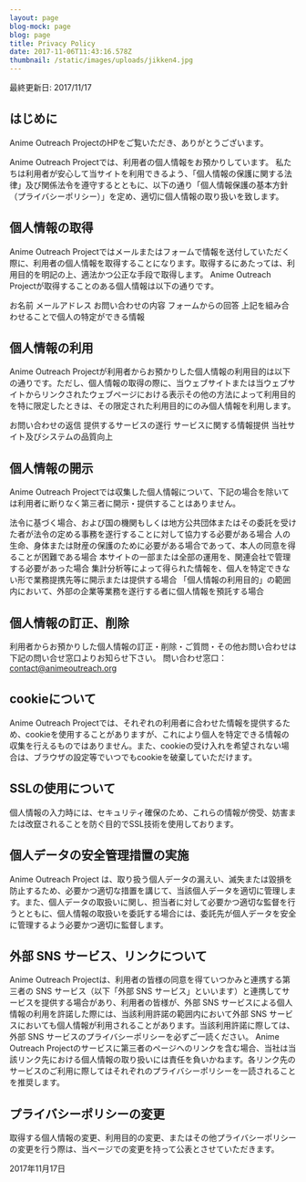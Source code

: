 ```yaml
---
layout: page
blog-mock: page
blog: page
title: Privacy Policy
date: 2017-11-06T11:43:16.578Z
thumbnail: /static/images/uploads/jikken4.jpg
---
```

最終更新日: 2017/11/17

## はじめに

Anime Outreach ProjectのHPをご覧いただき、ありがとうございます。

Anime Outreach Projectでは、利用者の個人情報をお預かりしています。
私たちは利用者が安心して当サイトを利用できるよう、「個人情報の保護に関する法律」及び関係法令を遵守するとともに、以下の通り「個人情報保護の基本方針（プライバシーポリシー）」を定め、適切に個人情報の取り扱いを致します。

## 個人情報の取得

Anime Outreach Projectではメールまたはフォームで情報を送付していただく際に、利用者の個人情報を取得することになります。取得するにあたっては、利用目的を明記の上、適法かつ公正な手段で取得します。
Anime Outreach Projectが取得することのある個人情報は以下の通りです。

お名前
メールアドレス
お問い合わせの内容
フォームからの回答
上記を組み合わせることで個人の特定ができる情報

## 個人情報の利用

Anime Outreach Projectが利用者からお預かりした個人情報の利用目的は以下の通りです。ただし、個人情報の取得の際に、当ウェブサイトまたは当ウェブサイトからリンクされたウェブページにおける表示その他の方法によって利用目的を特に限定したときは、その限定された利用目的にのみ個人情報を利用します。

お問い合わせの返信
提供するサービスの遂行
サービスに関する情報提供
当社サイト及びシステムの品質向上

## 個人情報の開示

Anime Outreach Projectでは収集した個人情報について、下記の場合を除いては利用者に断りなく第三者に開示・提供することはありません。

法令に基づく場合、および国の機関もしくは地方公共団体またはその委託を受けた者が法令の定める事務を遂行することに対して協力する必要がある場合
人の生命、身体または財産の保護のために必要がある場合であって、本人の同意を得ることが困難である場合
本サイトの一部または全部の運用を、関連会社で管理する必要があった場合 集計分析等によって得られた情報を、個人を特定できない形で業務提携先等に開示または提供する場合
「個人情報の利用目的」の範囲内において、外部の企業等業務を遂行する者に個人情報を預託する場合

## 個人情報の訂正、削除

利用者からお預かりした個人情報の訂正・削除・ご質問・その他お問い合わせは下記の問い合せ窓口よりお知らせ下さい。
問い合わせ窓口：contact@animeoutreach.org

## cookieについて

Anime Outreach Projectでは、それぞれの利用者に合わせた情報を提供するため、cookieを使用することがありますが、これにより個人を特定できる情報の収集を行えるものではありません。また、cookieの受け入れを希望されない場合は、ブラウザの設定等でいつでもcookieを破棄していただけます。

## SSLの使用について

個人情報の入力時には、セキュリティ確保のため、これらの情報が傍受、妨害または改竄されることを防ぐ目的でSSL技術を使用しております。

## 個人データの安全管理措置の実施

Anime Outreach Project
は、取り扱う個人データの漏えい、滅失または毀損を防止するため、必要かつ適切な措置を講じて、当該個人データを適切に管理します。また、個人データの取扱いに関し、担当者に対して必要かつ適切な監督を行うとともに、個人情報の取扱いを委託する場合には、委託先が個人データを安全に管理するよう必要かつ適切に監督します。

## 外部 SNS サービス、リンクについて

Anime Outreach Projectは、利用者の皆様の同意を得ていつかみと連携する第三者の SNS サービス（以下「外部 SNS サービス」といいます）と連携してサービスを提供する場合があり、利用者の皆様が、外部 SNS サービスによる個人情報の利用を許諾した際には、当該利用許諾の範囲内において外部 SNS サービスにおいても個人情報が利用されることがあります。当該利用許諾に際しては、外部 SNS サービスのプライバシーポリシーを必ずご一読ください。
Anime Outreach Projectのサービスに第三者のページへのリンクを含む場合、当社は当該リンク先における個人情報の取り扱いには責任を負いかねます。各リンク先のサービスのご利用に際してはそれぞれのプライバシーポリシーを一読されることを推奨します。

## プライバシーポリシーの変更

取得する個人情報の変更、利用目的の変更、またはその他プライバシーポリシーの変更を行う際は、当ページでの変更を持って公表とさせていただきます。

2017年11月17日
